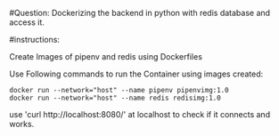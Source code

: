 #Question:
Dockerizing the backend in python with redis database and access it.

#instructions:

Create Images of pipenv and redis using Dockerfiles

Use Following commands to run the Container using images created:

	docker run --network="host" --name pipenv pipenvimg:1.0
	docker run --network="host" --name redis redisimg:1.0
	
use 'curl http://localhost:8080/' at localhost to check if it connects and works.
